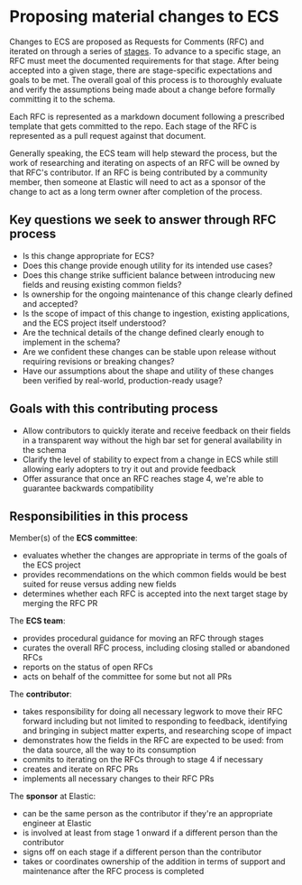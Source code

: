 # Proposing material changes to ECS

Changes to ECS are proposed as Requests for Comments (RFC) and iterated on through a series of <a href="https://elastic.github.io/ecs/stages.html">stages</a>. To advance to a specific stage, an RFC must meet the documented requirements for that stage. After being accepted into a given stage, there are stage-specific expectations and goals to be met. The overall goal of this process is to thoroughly evaluate and verify the assumptions being made about a change before formally committing it to the schema.

Each RFC is represented as a markdown document following a prescribed template that gets committed to the repo. Each stage of the RFC is represented as a pull request against that document.

Generally speaking, the ECS team will help steward the process, but the work of researching and iterating on aspects of an RFC will be owned by that RFC's contributor. If an RFC is being contributed by a community member, then someone at Elastic will need to act as a sponsor of the change to act as a long term owner after completion of the process.

## Key questions we seek to answer through RFC process

* Is this change appropriate for ECS?
* Does this change provide enough utility for its intended use cases?
* Does this change strike sufficient balance between introducing new fields and reusing existing common fields?
* Is ownership for the ongoing maintenance of this change clearly defined and accepted?
* Is the scope of impact of this change to ingestion, existing applications, and the ECS project itself understood?
* Are the technical details of the change defined clearly enough to implement in the schema?
* Are we confident these changes can be stable upon release without requiring revisions or breaking changes?
* Have our assumptions about the shape and utility of these changes been verified by real-world, production-ready usage?

## Goals with this contributing process

* Allow contributors to quickly iterate and receive feedback on their fields in a transparent way without the high bar set for general availability in the schema
* Clarify the level of stability to expect from a change in ECS while still allowing early adopters to try it out and provide feedback
* Offer assurance that once an RFC reaches stage 4, we're able to guarantee backwards compatibility

## Responsibilities in this process

Member(s) of the **ECS committee**:
* evaluates whether the changes are appropriate in terms of the goals of the ECS project
* provides recommendations on the which common fields would be best suited for reuse versus adding new fields
* determines whether each RFC is accepted into the next target stage by merging the RFC PR

The **ECS team**:
* provides procedural guidance for moving an RFC through stages
* curates the overall RFC process, including closing stalled or abandoned RFCs
* reports on the status of open RFCs
* acts on behalf of the committee for some but not all PRs

The **contributor**:
* takes responsibility for doing all necessary legwork to move their RFC forward including but not limited to responding to feedback, identifying and bringing in subject matter experts, and researching scope of impact
* demonstrates how the fields in the RFC are expected to be used: from the data source, all the way to its consumption
* commits to iterating on the RFCs through to stage 4 if necessary
* creates and iterate on RFC PRs
* implements all necessary changes to their RFC PRs

The **sponsor** at Elastic:
* can be the same person as the contributor if they're an appropriate engineer at Elastic
* is involved at least from stage 1 onward if a different person than the contributor
* signs off on each stage if a different person than the contributor
* takes or coordinates ownership of the addition in terms of support and maintenance after the RFC process is completed
